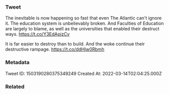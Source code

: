 ### Tweet
The inevitable is now happening so fast that even The Atlantic can't ignore it. The education system is unbelievably broken. And Faculties of Education are largely to blame, as well as the universities that enabled their destruct ways.  https://t.co/Y3EdApjzCv

It is far easier to destroy than to build. And the woke continue their destructive rampage. https://t.co/ddHIw0Rbmh

### Metadata
Tweet ID: 1503190280375349249
Created At: 2022-03-14T02:04:25.000Z

### Related

